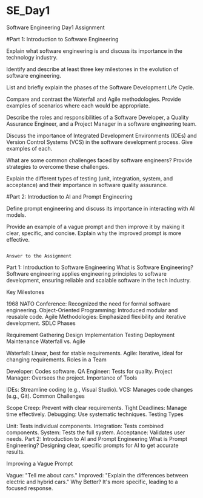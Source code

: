 # SE_Day1
Software Engineering Day1 Assignment

#Part 1: Introduction to Software Engineering

Explain what software engineering is and discuss its importance in the technology industry.


Identify and describe at least three key milestones in the evolution of software engineering.


List and briefly explain the phases of the Software Development Life Cycle.


Compare and contrast the Waterfall and Agile methodologies. Provide examples of scenarios where each would be appropriate.


Describe the roles and responsibilities of a Software Developer, a Quality Assurance Engineer, and a Project Manager in a software engineering team.


Discuss the importance of Integrated Development Environments (IDEs) and Version Control Systems (VCS) in the software development process. Give examples of each.


What are some common challenges faced by software engineers? Provide strategies to overcome these challenges.


Explain the different types of testing (unit, integration, system, and acceptance) and their importance in software quality assurance.


#Part 2: Introduction to AI and Prompt Engineering


Define prompt engineering and discuss its importance in interacting with AI models.


Provide an example of a vague prompt and then improve it by making it clear, specific, and concise. Explain why the improved prompt is more effective.

                                                                               Answer to the Assignment

Part 1: Introduction to Software Engineering
What is Software Engineering?
Software engineering applies engineering principles to software development, ensuring reliable and scalable software in the tech industry.

Key Milestones

1968 NATO Conference: Recognized the need for formal software engineering.
Object-Oriented Programming: Introduced modular and reusable code.
Agile Methodologies: Emphasized flexibility and iterative development.
SDLC Phases

Requirement Gathering
Design
Implementation
Testing
Deployment
Maintenance
Waterfall vs. Agile

Waterfall: Linear, best for stable requirements.
Agile: Iterative, ideal for changing requirements.
Roles in a Team

Developer: Codes software.
QA Engineer: Tests for quality.
Project Manager: Oversees the project.
Importance of Tools

IDEs: Streamline coding (e.g., Visual Studio).
VCS: Manages code changes (e.g., Git).
Common Challenges

Scope Creep: Prevent with clear requirements.
Tight Deadlines: Manage time effectively.
Debugging: Use systematic techniques.
Testing Types

Unit: Tests individual components.
Integration: Tests combined components.
System: Tests the full system.
Acceptance: Validates user needs.
Part 2: Introduction to AI and Prompt Engineering
What is Prompt Engineering?
Designing clear, specific prompts for AI to get accurate results.

Improving a Vague Prompt

Vague: "Tell me about cars."
Improved: "Explain the differences between electric and hybrid cars."
Why Better?
It's more specific, leading to a focused response.










                                                                               
